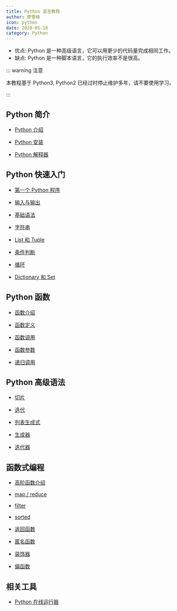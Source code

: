 ```yaml
---
title: Python 语言教程
author: 廖雪峰
icon: python
date: 2020-05-18
category: Python
---
```


- 优点: Python 是一种高级语言，它可以用更少的代码量完成相同工作。
- 缺点: Python 是一种脚本语言，它的执行效率不是很高。

<!-- more -->

::: warning 注意

本教程基于 Python3, Python2 已经过时停止维护多年，请不要使用学习。

:::

## Python 简介

- [Python 介绍](intro/intro.md)

- [Python 安装](intro/install.md)

- [Python 解释器](intro/interpreter.md)

## Python 快速入门

- [第一个 Python 程序](guide/write.md)

- [输入与输出](guide/io.md)

- [基础语法](guide/basic.md)

- [字符串](guide/string.md)

- [List 和 Tuple](guide/list-and-tuple.md)

- [条件判断](guide/condition.md)

- [循环](guide/loop.md)

- [Dictionary 和 Set](dict-and-set.md)

## Python 函数

- [函数介绍](function/intro.md)

- [函数定义](function/define.md)

- [函数调用](function/call.md)

- [函数参数](function/argument.md)

- [递归调用](function/recursive.md)

## Python 高级语法

- [切片](advance/slice.md)

- [迭代](advance/iteration.md)

- [列表生成式](advance/list-comprehensions.md)

- [生成器](advance/generator.md)

- [迭代器](advance/iterator.md)

## 函数式编程

- [高阶函数介绍](functional-programming/high-order-function/intro.md)

- [map / reduce](functional-programming/high-order-function/map-and-reduce.md)

- [filter](functional-programming/high-order-function/filter.md)

- [sorted](functional-programming/high-order-function/sorted.md)

- [返回函数](functional-programming/return-function.md)

- [匿名函数](functional-programming/anonymous-function.md)

- [装饰器](functional-programming/decorator.md)

- [偏函数](functional-programming/parital-function.md)

## 相关工具

- [Python 在线运行器](https://c.runoob.com/compile/9)

